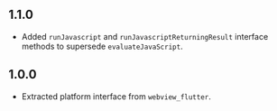 ## 1.1.0

* Added `runJavascript` and `runJavascriptReturningResult` interface methods to supersede `evaluateJavaScript`.

## 1.0.0

* Extracted platform interface from `webview_flutter`.